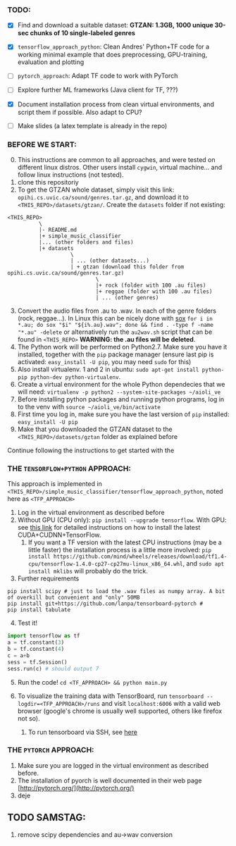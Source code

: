 ### TODO:
  - [x] Find and download a suitable dataset: **GTZAN: 1.3GB, 1000 unique 30-sec chunks of 10 single-labeled genres**
  - [x] `tensorflow_approach_python`: Clean Andres' Python+TF code for a working minimal example that does preprocessing, GPU-training, evaluation and plotting
  - [ ] `pytorch_approach`: Adapt TF code to work with PyTorch
  - [ ] Explore further ML frameworks (Java client for TF, ???)
  - [x] Document installation process from clean virtual environments, and script them if possible. Also adapt to CPU?
  - [ ] Make slides (a latex template is already in the repo)


### BEFORE WE START:

0. This instructions are common to all approaches, and were tested on different linux distros. Other users install `cygwin`, virtual machine... and follow linux instructions (not tested).
1. clone this repositoriy
2. To get the GTZAN whole dataset, simply visit this link: `opihi.cs.uvic.ca/sound/genres.tar.gz`, and download it to `<THIS_REPO>/datasets/gtzan/`. Create the `datasets` folder if not existing:

```
<THIS_REPO>
          \
          |- README.md
          |+ simple_music_classifier
          |... (other folders and files)
          |+ datasets
                    \
                    | ... (other datasets...)
                    | + gtzan (download this folder from opihi.cs.uvic.ca/sound/genres.tar.gz)
                            \ 
                            |+ rock (folder with 100 .au files)
                            |+ reggae (folder with 100 .au files)
                            | ... (other genres)

```
3. Convert the audio files from .au to .wav. In each of the genre folders (rock, reggae...). In Linux this can be nicely done with [sox](https://ubuntuforums.org/showthread.php?t=1577560) `for i in *.au; do sox "$i" "${i%.au}.wav"; done && find . -type f -name "*.au" -delete` or alternatively run the `au2wav.sh` script that can be found in `<THIS_REPO>` **WARNING: the .au files will be deleted**.
4. The Python work will be performed on Python2.7. Make sure you have it installed, together with the `pip` package manager (ensure last pip is activated: `easy_install -U pip`, you may need `sudo` for this)
5. Also install virtualenv. 1 and 2 in ubuntu: `sudo apt-get install python-pip python-dev python-virtualenv`.
6. Create a virtual environment for the whole Python dependecies that we will need: `virtualenv -p python2 --system-site-packages ~/aioli_ve`
7. Before installing python packages and running python programs, log in to the venv with `source ~/aioli_ve/bin/activate`
8. First time you log in, make sure you have the last version of `pip` installed: `easy_install -U pip`
9. Make that you downloaded the GTZAN dataset to the `<THIS_REPO>/datasets/gztan` folder as explained before

Continue following the instructions to get started with the 

### THE `TENSORFLOW+PYTHON` APPROACH:

This approach is implemented in `<THIS_REPO>/simple_music_classifier/tensorflow_approach_python`, noted here as `<TFP_APPROACH>`

1. Log in the virtual environment as described before
2. Without GPU (CPU only): `pip install --upgrade tensorflow`. With GPU: see [this link](https://stackoverflow.com/a/47503155/4511978) for detailed instructions on how to install the latest CUDA+CUDNN+TensorFlow.
   1. If you want a TF version with the latest CPU instructions (may be a little faster) the installation process is a little more involved: `pip install https://github.com/mind/wheels/releases/download/tf1.4-cpu/tensorflow-1.4.0-cp27-cp27mu-linux_x86_64.whl`, and `sudo apt install mklibs` will probably do the trick.
3. Further requirements
```
pip install scipy # just to load the .wav files as numpy array. A bit of overkill but convenient and "only" 50MB
pip install git+https://github.com/lanpa/tensorboard-pytorch # 
pip install tabulate
```
4. Test it!
```python
import tensorflow as tf
a = tf.constant(3)
b = tf.constant(4)
c = a+b
sess = tf.Session()
sess.run(c) # should output 7
```
5. Run the code! `cd <TF_APPROACH> && python main.py`

6. To visualize the training data with TensorBoard, run `tensorboard --logdir=<TFP_APPROACH>/runs` and visit `localhost:6006` with a valid web browser (google's chrome is usually well supported, others like firefox not so).
   1. To run tensorboard via SSH, see [here](https://stackoverflow.com/a/45024736)

### THE `PYTORCH` APPROACH:

1. Make sure you are logged in the virtual environment as described before.
2. The installation of pyorch is well documented in their web page [http://pytorch.org/](http://pytorch.org/)
3. deje


## TODO SAMSTAG:
1. remove scipy dependencies and au->wav conversion
